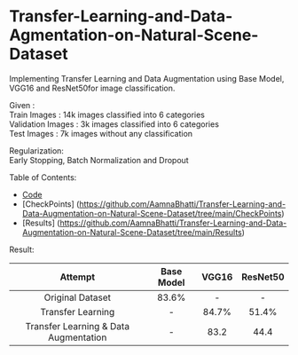 # Transfer-Learning-and-Data-Agmentation-on-Natural-Scene-Dataset
Implementing Transfer Learning and Data Augmentation using Base Model, VGG16 and ResNet50for image classification.<br>

Given :<br>
Train Images : 14k images classified into 6 categories <br>
Validation Images : 3k images classified into 6 categories <br>
Test Images : 7k images without any classification <br>

Regularization:<br>
Early Stopping, Batch Normalization and Dropout<br>

Table of Contents:<br>
* [Code](https://github.com/AamnaBhatti/Transfer-Learning-and-Data-Augmentation-on-Natural-Scene-Dataset/tree/main/Code)
* [CheckPoints] (https://github.com/AamnaBhatti/Transfer-Learning-and-Data-Augmentation-on-Natural-Scene-Dataset/tree/main/CheckPoints)
* [Results] (https://github.com/AamnaBhatti/Transfer-Learning-and-Data-Augmentation-on-Natural-Scene-Dataset/tree/main/Results)


Result:

| Attempt | Base Model | VGG16 | ResNet50 |
| :-: | :-: | :-:| :-: |
| Original Dataset |  83.6% | - | - |
| Transfer Learning  |  - | 84.7% | 51.4% |<br>
| Transfer Learning & Data Augmentation |  - | 83.2 | 44.4 |<br>
